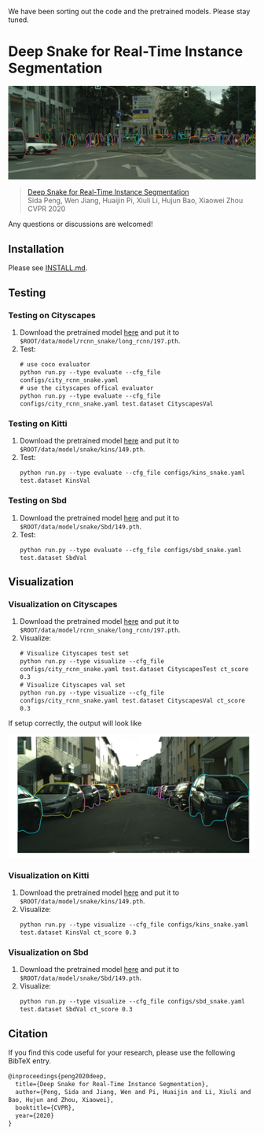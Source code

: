 We have been sorting out the code and the pretrained models. Please stay tuned.

# Deep Snake for Real-Time Instance Segmentation

![city](assets/snake_city.png)

> [Deep Snake for Real-Time Instance Segmentation](https://arxiv.org/pdf/2001.01629v2.pdf)  
> Sida Peng, Wen Jiang, Huaijin Pi, Xiuli Li, Hujun Bao, Xiaowei Zhou  
> CVPR 2020

Any questions or discussions are welcomed!

## Installation

Please see [INSTALL.md](INSTALL.md).

## Testing

### Testing on Cityscapes

1. Download the pretrained model [here](https://zjueducn-my.sharepoint.com/:u:/g/personal/pengsida_zju_edu_cn/EX6rAwkK7jBEp7LxKbYIjAkB0QCFjBL4Ov6_aaK1zZFfrA?e=fRWG2x) and put it to `$ROOT/data/model/rcnn_snake/long_rcnn/197.pth`.
2. Test:
    ```
    # use coco evaluator
    python run.py --type evaluate --cfg_file configs/city_rcnn_snake.yaml
    # use the cityscapes offical evaluator
    python run.py --type evaluate --cfg_file configs/city_rcnn_snake.yaml test.dataset CityscapesVal
    ```

### Testing on Kitti

1. Download the pretrained model [here](https://zjueducn-my.sharepoint.com/:u:/g/personal/pengsida_zju_edu_cn/ERrNrpFPg71HmaegOIqypFkBzqeYn84RF5Sq9dUZM7nsbg?e=bQZ8bp) and put it to `$ROOT/data/model/snake/kins/149.pth`.
2. Test:
    ```
    python run.py --type evaluate --cfg_file configs/kins_snake.yaml test.dataset KinsVal
    ```

### Testing on Sbd

1. Download the pretrained model [here](https://zjueducn-my.sharepoint.com/:u:/g/personal/pengsida_zju_edu_cn/EVIoAulD8ORAli3qjdPBMOoBbRTHaxhPHn_a76EznL_W-g?e=EzQQS1) and put it to `$ROOT/data/model/snake/Sbd/149.pth`.
2. Test:
    ```
    python run.py --type evaluate --cfg_file configs/sbd_snake.yaml test.dataset SbdVal
    ```

## Visualization

### Visualization on Cityscapes

1. Download the pretrained model [here](https://zjueducn-my.sharepoint.com/:u:/g/personal/pengsida_zju_edu_cn/EX6rAwkK7jBEp7LxKbYIjAkB0QCFjBL4Ov6_aaK1zZFfrA?e=fRWG2x) and put it to `$ROOT/data/model/rcnn_snake/long_rcnn/197.pth`.
2. Visualize:
    ```
    # Visualize Cityscapes test set
    python run.py --type visualize --cfg_file configs/city_rcnn_snake.yaml test.dataset CityscapesTest ct_score 0.3
    # Visualize Cityscapes val set
    python run.py --type visualize --cfg_file configs/city_rcnn_snake.yaml test.dataset CityscapesVal ct_score 0.3
    ```

If setup correctly, the output will look like

![vis_city](assets/vis_city.png)

### Visualization on Kitti

1. Download the pretrained model [here](https://zjueducn-my.sharepoint.com/:u:/g/personal/pengsida_zju_edu_cn/ERrNrpFPg71HmaegOIqypFkBzqeYn84RF5Sq9dUZM7nsbg?e=bQZ8bp) and put it to `$ROOT/data/model/snake/kins/149.pth`.
2. Visualize:
    ```
    python run.py --type visualize --cfg_file configs/kins_snake.yaml test.dataset KinsVal ct_score 0.3
    ```

### Visualization on Sbd

1. Download the pretrained model [here](https://zjueducn-my.sharepoint.com/:u:/g/personal/pengsida_zju_edu_cn/EVIoAulD8ORAli3qjdPBMOoBbRTHaxhPHn_a76EznL_W-g?e=EzQQS1) and put it to `$ROOT/data/model/snake/Sbd/149.pth`.
2. Visualize:
    ```
    python run.py --type visualize --cfg_file configs/sbd_snake.yaml test.dataset SbdVal ct_score 0.3
    ```

## Citation

If you find this code useful for your research, please use the following BibTeX entry.

```
@inproceedings{peng2020deep,
  title={Deep Snake for Real-Time Instance Segmentation},
  author={Peng, Sida and Jiang, Wen and Pi, Huaijin and Li, Xiuli and Bao, Hujun and Zhou, Xiaowei},
  booktitle={CVPR},
  year={2020}
}
```
